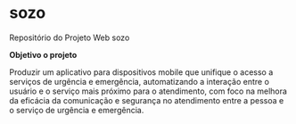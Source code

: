 # sozo
Repositório do Projeto Web sozo

**Objetivo o projeto**

Produzir um aplicativo para dispositivos mobile que unifique o acesso a serviços de urgência e emergência, automatizando a interação entre o usuário e o serviço mais próximo para o atendimento, com foco na melhora da eficácia da comunicação e segurança no atendimento entre a pessoa e o serviço de urgência e emergência.


